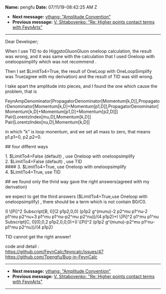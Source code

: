 **Name:** pengfu
**Date:** 07/11/19-08:42:25 AM Z

  - **Next message:** [ythang: "Amplitude Convention"](1520.html)
  - **Previous message:** [V. Shtabovenko: "Re: Higher points contact
    terms with FeynArts"](1518.html)

-----

Dear Developer;  

When I use TID to do HiggstoGluonGluon oneloop calculation, the result
was wrong, and it was same with the calculation that I used Oneloop with
oneloopsimplify which was not recommend .  

Then I set $LimitTo4=True, the result of OneLoop with OneLoopSimplify
was True(agree with my derivation) and the result of TID was still
wrong.  

I take apart the amplitude into pieces, and I found the one which cause
the problem, that is  

FeynAmpDenominator[PropagatorDenominator[Momentum[k,D]],PropagatorDenominator[Momentum[k,D]+Momentum[p1,D]],PropagatorDenominator[Momentum[k,D]+Momentum[p1,D]+Momentum[p2,D]]]
Pair[LorentzIndex[mu,D],Momentum[k,D]]
Pair[LorentzIndex[nu,D],Momentum[k,D]]  

in which "k" is loop monentum, and we set all mass to zero, that means
p1.p1=0, p2.p2=0.  

\#\# four differnt ways  

1\. $LimitTo4=False (default) , use Oneloop with oneloopsimplify  
2\. $LimitTo4=False (default) , use TID  
\#\#\#\# 3. $LimitTo4=True, use Oneloop with oneloopsimplify  
4\. $LimitTo4=True, use TID  

\#\# we found only the thrid way gave the right answers(agreed with my
derivation)  

we expect to get the third answers ($LimitTo4=True,use Oneloop with
oneloopsimplify) , there should be a term which is not contain B0/C0.  

(I \\[Pi]^2 Subscript[B, 0](2 p1p2,0,0) (p1p2 g^(munu)-2
p2^mu p1^nu-2 p1^mu p2^nu+3 p1^mu p1^nu-p2^mu p2^nu))/(4 p1p2)+I
\\[Pi]^2 p1^mu p1^nu Subscript[C, 0](0,0,2
p1p2,0,0,0)+(I \\[Pi]^2 (p1p2 g^(munu)-p2^mu p1^nu-p1^mu
p2^nu))/(4 p1p2)  

TID cannot get the right answer\!  

code and detail :  
https://github.com/FeynCalc/feyncalc/issues/47  
https://github.com/Tpengfu/Bug-in-FeynCalc  

-----

  - **Next message:** [ythang: "Amplitude Convention"](1520.html)
  - **Previous message:** [V. Shtabovenko: "Re: Higher points contact
    terms with FeynArts"](1518.html)

-----

